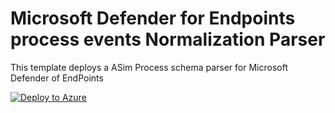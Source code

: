# Microsoft Defender for Endpoints process events Normalization Parser

This template deploys a ASim Process schema parser for Microsoft Defender of EndPoints

[![Deploy to Azure](https://aka.ms/deploytoazurebutton)](https://portal.azure.com/#create/Microsoft.Template/uri/https%3A%2F%2Fraw.githubusercontent.com%2FAzure%2FAzure-Sentinel%2Forigin%2Fdev%2Fprocess_events%2FParsers%2FASimProcess%2FARM%2FMicrosoft%2FM365D%2FM365D.json)
